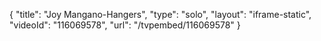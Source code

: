 {
    "title": "Joy Mangano-Hangers",
    "type": "solo",
    "layout": "iframe-static",
    "videoId": "116069578",
    "url": "\/tvpembed\/116069578"
}